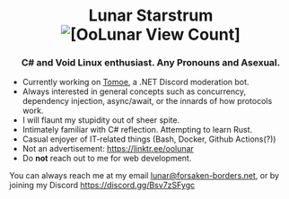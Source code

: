 <h1 align="center">Lunar Starstrum <img src="https://komarev.com/ghpvc/?username=oolunar" alt="[OoLunar View Count]"/></h1>
<h3 align="center">C# and Void Linux enthusiast. Any Pronouns and Asexual.</h3>

- Currently working on [Tomoe](https://github.com/OoLunar/Tomoe), a .NET Discord moderation bot.
- Always interested in general concepts such as concurrency, dependency injection, async/await, or the innards of how protocols work.
- I will flaunt my stupidity out of sheer spite.
- Intimately familiar with C# reflection. Attempting to learn Rust.
- Casual enjoyer of IT-related things (Bash, Docker, Github Actions(?))
- Not an advertisement: https://linktr.ee/oolunar
- Do **not** reach out to me for web development.

You can always reach me at my email lunar@forsaken-borders.net, or by joining my Discord https://discord.gg/Bsv7zSFygc

